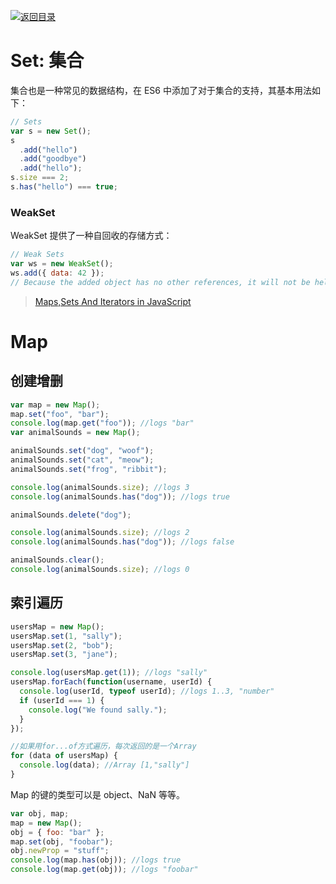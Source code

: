[![返回目录](https://parg.co/USw)](https://parg.co/bxN)

# Set: 集合

集合也是一种常见的数据结构，在 ES6 中添加了对于集合的支持，其基本用法如下：

```js
// Sets
var s = new Set();
s
  .add("hello")
  .add("goodbye")
  .add("hello");
s.size === 2;
s.has("hello") === true;
```

### WeakSet

WeakSet 提供了一种自回收的存储方式：

```javascript
// Weak Sets
var ws = new WeakSet();
ws.add({ data: 42 });
// Because the added object has no other references, it will not be held in the set
```

>[Maps,Sets And Iterators in JavaScript](http://bjorn.tipling.com/maps-sets-and-iterators-in-javascript)

# Map

## 创建增删

```javascript
var map = new Map();
map.set("foo", "bar");
console.log(map.get("foo")); //logs "bar"
var animalSounds = new Map();

animalSounds.set("dog", "woof");
animalSounds.set("cat", "meow");
animalSounds.set("frog", "ribbit");

console.log(animalSounds.size); //logs 3
console.log(animalSounds.has("dog")); //logs true

animalSounds.delete("dog");

console.log(animalSounds.size); //logs 2
console.log(animalSounds.has("dog")); //logs false

animalSounds.clear();
console.log(animalSounds.size); //logs 0
```

## 索引遍历

```javascript
usersMap = new Map();
usersMap.set(1, "sally");
usersMap.set(2, "bob");
usersMap.set(3, "jane");

console.log(usersMap.get(1)); //logs "sally"
usersMap.forEach(function(username, userId) {
  console.log(userId, typeof userId); //logs 1..3, "number"
  if (userId === 1) {
    console.log("We found sally.");
  }
});

//如果用for...of方式遍历，每次返回的是一个Array
for (data of usersMap) {
  console.log(data); //Array [1,"sally"]
}
```

Map 的键的类型可以是 object、NaN 等等。

```javascript
var obj, map;
map = new Map();
obj = { foo: "bar" };
map.set(obj, "foobar");
obj.newProp = "stuff";
console.log(map.has(obj)); //logs true
console.log(map.get(obj)); //logs "foobar"
```
